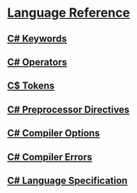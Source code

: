# [Language Reference](index.md)
## [C# Keywords](keywords/)
## [C# Operators](operators/)
## [C$ Tokens](tokens.md)

## [C# Preprocessor Directives](preprocessor-directives/)
## [C# Compiler Options](compiler-options/)
## [C# Compiler Errors](compiler-messages/)
## [C# Language Specification](language-specification.md)
